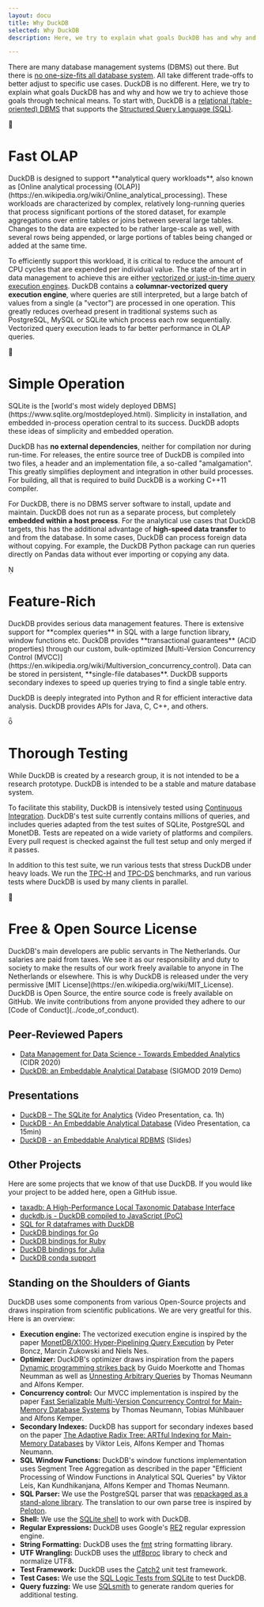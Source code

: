 ```yaml
---
layout: docu  
title: Why DuckDB
selected: Why DuckDB  
description: Here, we try to explain what goals DuckDB has and why and how we try to achieve those goals through technical means. 

---
```


There are many database management systems (DBMS) out there. But there is [no one-size-fits all database system](http://cs.brown.edu/research/db/publications/fits_all.pdf). All take different trade-offs to better adjust to specific use cases. DuckDB is no different. Here, we try to explain what goals DuckDB has and why and how we try to achieve those goals through technical means. To start with, DuckDB is a [relational (table-oriented) DBMS](https://en.wikipedia.org/wiki/Relational_database) that supports the [Structured Query Language (SQL)](https://en.wikipedia.org/wiki/SQL).

<div class="headline" id="duckdbisfast">
	<div class="icon"><span class="duckdbsymbol">&#xE300;</span></div>
	<h1>Fast OLAP</h1>
</div>
DuckDB is designed to support **analytical query workloads**, also known as [Online analytical processing (OLAP)](https://en.wikipedia.org/wiki/Online_analytical_processing). These workloads are characterized by complex, relatively long-running queries that process significant portions of the stored dataset, for example aggregations over entire tables or joins between several large tables. Changes to the data are expected to be rather large-scale as well, with several rows being appended, or large portions of tables being changed or added at the same time. 

To efficiently support this workload, it is critical to reduce the amount of CPU cycles that are expended per individual value. The state of the art in data management to achieve this are either [vectorized or just-in-time query execution engines](https://www.vldb.org/pvldb/vol11/p2209-kersten.pdf). DuckDB contains a **columnar-vectorized query execution engine**, where queries are still interpreted, but a large batch of values from a single (a "vector") are processed in one operation. This greatly reduces overhead present in traditional systems such as PostgreSQL, MySQL or SQLite which process each row sequentially. Vectorized query execution leads to far better performance in OLAP queries.

<div class="headline" id="duckdbissimple">
	<div class="icon"><span class="duckdbsymbol">&#xE100;</span></div>
	<h1>Simple Operation</h1>
</div>
SQLite is the [world's most widely deployed DBMS](https://www.sqlite.org/mostdeployed.html). Simplicity in installation, and embedded in-process operation central to its success. DuckDB adopts these ideas of simplicity and embedded operation. 

DuckDB has **no external dependencies**, neither for compilation nor during run-time. For releases, the entire source tree of DuckDB is compiled into two files, a header and an implementation file, a so-called "amalgamation". This greatly simplifies deployment and integration in other build processes. For building, all that is required to build DuckDB is a working C++11 compiler. 

For DuckDB, there is no DBMS server software to install, update and maintain. DuckDB does not run as a separate process, but completely **embedded within a host process**. For the analytical use cases that DuckDB targets, this has the additional advantage of **high-speed data transfer** to and from the database. In some cases, DuckDB can process foreign data without copying. For example, the DuckDB Python package can run queries directly on Pandas data without ever importing or copying any data. 

<div class="headline" id="duckdbisfeaturerich">
	<div class="icon"><span class="duckdbsymbol">&#xE200;</span></div>
	<h1>Feature-Rich</h1>
</div>
DuckDB provides serious data management features. There is extensive support for **complex queries** in SQL with a large function library, window functions etc. DuckDB provides **transactional guarantees** (ACID properties) through our custom, bulk-optimized [Multi-Version Concurrency Control (MVCC)](https://en.wikipedia.org/wiki/Multiversion_concurrency_control). Data can be stored in persistent, **single-file databases**. DuckDB supports secondary indexes to speed up queries trying to find a single table entry. 

DuckDB is deeply integrated into Python and R for efficient interactive data analysis. DuckDB provides APIs for Java, C, C++, and others.

<div class="headline" id="duckdbtesting">
	<div class="icon"><span class="duckdbsymbol">&#xE250;</span></div>
	<h1>Thorough Testing</h1>
</div>
While DuckDB is created by a research group, it is not intended to be a research prototype. DuckDB is intended to be a stable and mature database system.

To facilitate this stability, DuckDB is intensively tested using [Continuous Integration](https://travis-ci.org/cwida/duckdb). DuckDB's test suite currently contains millions of queries, and includes queries adapted from the test suites of SQLite, PostgreSQL and MonetDB. Tests are repeated on a wide variety of platforms and compilers. Every pull request is checked against the full test setup and only merged if it passes. 

In addition to this test suite, we run various tests that stress DuckDB under heavy loads. We run the [TPC-H](http://www.tpc.org/tpch/) and [TPC-DS](http://www.tpc.org/tpcds/) benchmarks, and run various tests where DuckDB is used by many clients in parallel.


<div class="headline" id="duckdbisfree">
	<div class="icon"><span class="duckdbsymbol">&#xE400;</span></div>
	<h1>Free &amp; Open Source License</h1>
</div> 
DuckDB's main developers are public servants in The Netherlands. Our salaries are paid from taxes. We see it as our responsibility and duty to society to make the results of our work freely available to anyone in The Netherlands or elsewhere. This is why DuckDB is released under the very permissive [MIT License](https://en.wikipedia.org/wiki/MIT_License). DuckDB is Open Source, the entire source code is freely available on GitHub. We invite contributions from anyone provided they adhere to our [Code of Conduct](../code_of_conduct).


## Peer-Reviewed Papers
* [Data Management for Data Science - Towards Embedded Analytics](https://hannes.muehleisen.org/CIDR2020-raasveldt-muehleisen-duckdb.pdf) (CIDR 2020)
* [DuckDB: an Embeddable Analytical Database](https://hannes.muehleisen.org/SIGMOD2019-demo-duckdb.pdf) (SIGMOD 2019 Demo)


## Presentations
* [DuckDB – The SQLite for Analytics](https://www.youtube.com/watch?v=PFUZlNQIndo) (Video Presentation, ca. 1h)
* [DuckDB - An Embeddable Analytical Database](https://mirrors.dotsrc.org/fosdem/2020/H.2215/duckdb.mp4) (Video Presentation, ca 15min)
* [DuckDB - an Embeddable Analytical RDBMS](https://db.in.tum.de/teaching/ss19/moderndbs/duckdb-tum.pdf) (Slides)


## Other Projects
Here are some projects that we know of that use DuckDB. If you would like your project to be added here, open a GitHub issue.

* [taxadb: A High-Performance Local Taxonomic Database Interface](https://CRAN.R-project.org/package=taxadb)
* [duckdb.js - DuckDB compiled to JavaScript (PoC)](https://github.com/ankoh/duckdb.js)
* [SQL for R dataframes with DuckDB](https://github.com/phillc73/duckdf)
* [DuckDB bindings for Go](https://github.com/marcboeker/go-duckdb)
* [DuckDB bindings for Ruby](https://github.com/suketa/ruby-duckdb)
* [DuckDB bindings for Julia](https://github.com/RelationalAI-oss/DuckDB.jl)
* [DuckDB conda support](https://github.com/conda-forge/python-duckdb-feedstock)


## Standing on the Shoulders of Giants
DuckDB uses some components from various Open-Source projects and draws inspiration from scientific publications. We are very greatful for this. Here is an overview:


* **Execution engine:** The vectorized execution engine is inspired by the paper [MonetDB/X100: Hyper-Pipelining Query Execution](http://cidrdb.org/cidr2005/papers/P19.pdf) by Peter Boncz, Marcin Zukowski and Niels Nes.
* **Optimizer:** DuckDB's optimizer draws inspiration from the papers [Dynamic programming strikes back](https://15721.courses.cs.cmu.edu/spring2020/papers/20-optimizer2/p539-moerkotte.pdf) by Guido Moerkotte and Thomas Neumman as well as [Unnesting Arbitrary Queries](http://www.btw-2015.de/res/proceedings/Hauptband/Wiss/Neumann-Unnesting_Arbitrary_Querie.pdf) by Thomas Neumann and Alfons Kemper.
* **Concurrency control:** Our MVCC implementation is inspired by the paper [Fast Serializable Multi-Version Concurrency Control for Main-Memory Database Systems](https://db.in.tum.de/~muehlbau/papers/mvcc.pdf) by Thomas Neumann, Tobias Mühlbauer and Alfons Kemper.
* **Secondary Indexes:** DuckDB has support for secondary indexes based on the paper [The Adaptive Radix Tree: ARTful Indexing for Main-Memory Databases](https://db.in.tum.de/~leis/papers/ART.pdf) by Viktor Leis, Alfons Kemper and Thomas Neumann.
* **SQL Window Functions:** DuckDB's window functions implementation uses Segment Tree Aggregation as described in the paper "Efficient Processing of Window Functions in Analytical SQL Queries" by Viktor Leis, Kan Kundhikanjana, Alfons Kemper and Thomas Neumann.
* **SQL Parser:** We use the PostgreSQL parser that was [repackaged as a stand-alone library](https://github.com/lfittl/libpg_query). The translation to our own parse tree is inspired by [Peloton](https://pelotondb.io).
* **Shell:** We use the [SQLite shell](https://sqlite.org/cli.html) to work with DuckDB.
* **Regular Expressions:** DuckDB uses Google's [RE2](https://github.com/google/re2) regular expression engine.
* **String Formatting:** DuckDB uses the [fmt](https://github.com/fmtlib/fmt) string formatting library.
* **UTF Wrangling:** DuckDB uses the [utf8proc](https://juliastrings.github.io/utf8proc/) library to check and normalize UTF8. 
* **Test Framework:** DuckDB uses the [Catch2](https://github.com/catchorg/Catch2) unit test framework.
* **Test Cases:** We use the [SQL Logic Tests from SQLite](https://www.sqlite.org/sqllogictest/doc/trunk/about.wiki) to test DuckDB.
* **Query fuzzing:** We use [SQLsmith](https://github.com/anse1/sqlsmith) to generate random queries for additional testing.

